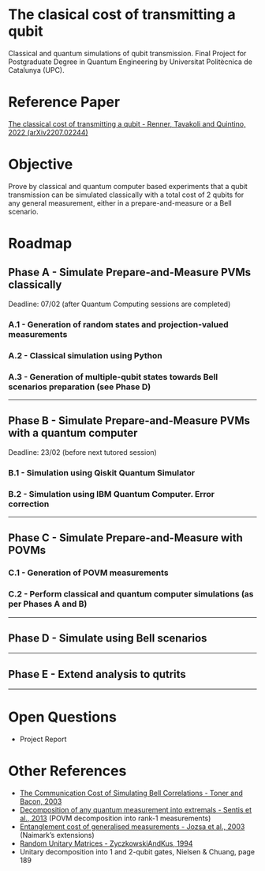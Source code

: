 # The clasical cost of transmitting a qubit 
Classical and quantum simulations of qubit transmission. Final Project for Postgraduate Degree in Quantum Engineering by Universitat Politècnica de Catalunya (UPC).

# Reference Paper
[The classical cost of transmitting a qubit - Renner, Tavakoli and Quintino, 2022 (arXiv2207.02244)](https://arxiv.org/abs/2207.02244)

# Objective
Prove by classical and quantum computer based experiments that a qubit transmission can be simulated classically with a total cost of 2 qubits for any general measurement, either in a prepare-and-measure or a Bell scenario.

# Roadmap

## Phase A - Simulate Prepare-and-Measure PVMs classically 
Deadline: 07/02 (after Quantum Computing sessions are completed)

### A.1 - Generation of random states and projection-valued measurements

### A.2 - Classical simulation using Python

### A.3 - Generation of multiple-qubit states towards Bell scenarios preparation (see Phase D)
---
## Phase B - Simulate Prepare-and-Measure PVMs with a quantum computer
Deadline: 23/02 (before next tutored session)

### B.1 - Simulation using Qiskit Quantum Simulator

### B.2 - Simulation using IBM Quantum Computer. Error correction 
---
## Phase C - Simulate Prepare-and-Measure with POVMs

### C.1 - Generation of POVM measurements

### C.2 - Perform classical and quantum computer simulations (as per Phases A and B)
---
## Phase D - Simulate using Bell scenarios
---
## Phase E - Extend analysis to qutrits
---

# Open Questions

- Project Report
 
 # Other References
- [The Communication Cost of Simulating Bell Correlations - Toner and Bacon, 2003](https://arxiv.org/abs/quant-ph/0304076)
- [Decomposition of any quantum measurement into extremals - Sentis et al., 2013](papers/2013-SentisEtAl-DecompositionOfAnyQuantumMeasurementIntoExtremals.pdf) (POVM decomposition into rank-1 measurements)
- [Entanglement cost of generalised measurements - Jozsa et al., 2003]([papers/2003-JozsaEtAl-EntanglementCostOfGeneralisedMeasurements.pdf) (Naimark’s extensions)
- [Random Unitary Matrices - ZyczkowskiAndKus, 1994](papers/1994-ZyczkowskiAndKus-RandomUnitaryMatrices.pdf)
- Unitary decomposition into 1 and 2-qubit gates, Nielsen & Chuang, page 189
